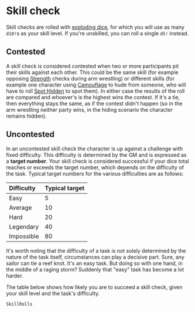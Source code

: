 # Skill check

Skill checks are rolled with [exploding dice](rule:exploding_dice), for which you will use as many `d10!`s as your skill level. If you're unskilled, you can roll a single `d5!` instead.

## Contested

A skill check is considered contested when two or more participants pit their skills against each other. This could be the same skill (for example opposing [Strength](skill:strength) checks during arm wrestling) or different skills (for example one character using [Camouflage](skill:camouflage) to hude from someone, who will have to roll [Spot Hidden](skill:spot_hidden) to spot them). In either case the results of the roll are compared and whoever's is the highest wins the contest. If it's a tie, then everything stays the same, as if the contest didn't happen (so in the arm wrestling neither party wins, in the hiding scenario the character remains hidden).

## Uncontested

In an uncontested skill check the character is up against a challenge with fixed difficulty. This difficulty is determined by the GM and is expressed as a **target number**. Your skill check is considered successful if your dice total reaches or exceeds the target number, which depends on the difficulty of the task. Typical target numbers for the various difficulties are as follows:

| Difficulty | Typical target |
| :- | :- |
| Easy | 5 |
| Average | 10 |
| Hard | 20 |
| Legendary | 40 |
| Impossible | 80 |

It's worth noting that the difficulty of a task is not solely determined by the nature of the task itself, circumstances can play a decisive part. Sure, any sailor can tie a reef knot. It's an easy task. But doing so with one hand, in the middle of a raging storm? Suddenly that "easy" task has become a lot harder.

The table below shows how likely you are to succeed a skill check, given your skill level and the task's difficulty.

`SkillRolls`
